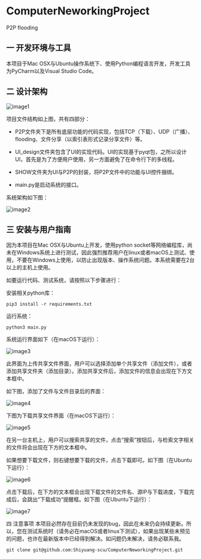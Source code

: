 # ComputerNeworkingProject
P2P flooding

## 一 开发环境与工具

本项目于Mac OSX与Ubuntu操作系统下、使用Python编程语言开发，开发工具为PyCharm以及Visual Studio Code。

## 二 设计架构

![image1](https://github.com/Shiyuang-scu/ComputerNeworkingProject/raw/master/Picture1.png)

项目文件结构如上图，共有四部分：

- P2P文件夹下是所有底层功能的代码实现，包括TCP（下载）、UDP（广播）、flooding、文件分享（以索引表形式记录分享文件）等。

- UI_design文件夹包含了UI的实现代码。UI的实现基于pyqt包，之所以设计UI，首先是为了方便用户使用，另一方面避免了在命令行下的多线程。

- SHOW文件夹为UI与P2P的封装，将P2P文件中的功能与UI控件捆绑。

- main.py是启动系统的接口。

系统架构如下图：

![image2](https://github.com/Shiyuang-scu/ComputerNeworkingProject/raw/master/Picture2.png)

## 三 安装与用户指南

因为本项目在Mac OSX与Ubuntu上开发，使用python socket等网络编程库，尚未在Windows系统上进行测试，因此强烈推荐用户在linux或者macOS上测试、使用，不要在Windows上使用，以防止出现版本、操作系统问题。本系统需要在2台以上的主机上使用。

如要运行代码、测试系统，请按照以下步骤进行：

安装相关python库：

```
pip3 install -r requirements.txt
```

运行系统：

```
python3 main.py
```

系统运行界面如下（在macOS下运行）：

![image3](https://github.com/Shiyuang-scu/ComputerNeworkingProject/raw/master/Picture3.png)

此界面为上传共享文件界面，用户可以选择添加单个共享文件（添加文件），或者添加共享文件夹（添加目录）。添加共享文件后，添加文件的信息会出现在下方文本框中。

如下图，添加了文件与文件目录后的界面：

![image4](https://github.com/Shiyuang-scu/ComputerNeworkingProject/raw/master/Picture4.png)

下图为下载共享文件界面（在macOS下运行）：

![image5](https://github.com/Shiyuang-scu/ComputerNeworkingProject/raw/master/Picture5.png)

在另一台主机上，用户可以搜索共享的文件，点击“搜索”按钮后，与检索文字相关的文件将会出现在下方的文本框中。

如果想要下载文件，则右键想要下载的文件，点击下载即可。如下图（在Ubuntu下运行）：

![image6](https://github.com/Shiyuang-scu/ComputerNeworkingProject/raw/master/Picture6.png)

点击下载后，在下方的文本框会出现下载文件的文件名、源IP与下载进度，下载完成后，会跳出“下载成功“提醒框。如下图（在Ubuntu下运行）：

![image7](https://github.com/Shiyuang-scu/ComputerNeworkingProject/raw/master/Picture7.png)

四 注意事项
本项目必然存在目前仍未发现的bug，因此在未来仍会持续更新。所以，您在测试系统时（请务必在macOS或者linux下测试），如果出现某些未预见的问题，也许在最新版本中已经得到解决。如问题仍未解决，请务必联系我。

```
git clone git@github.com:Shiyuang-scu/ComputerNeworkingProject.git
```

